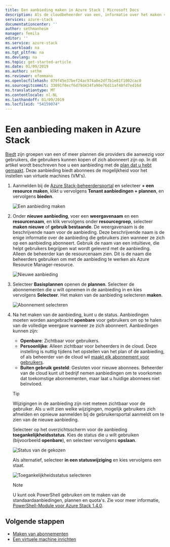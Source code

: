 ```yaml
---
title: Een aanbieding maken in Azure Stack | Microsoft Docs
description: Als de cloudbeheerder van een, informatie over het maken van een aanbieding voor uw gebruikers in Azure Stack.
services: azure-stack
documentationcenter: ''
author: sethmanheim
manager: femila
editor: ''
ms.service: azure-stack
ms.workload: na
ms.tgt_pltfrm: na
ms.devlang: na
ms.topic: get-started-article
ms.date: 01/09/2019
ms.author: sethm
ms.reviewer: efemmano
ms.openlocfilehash: 079f45e37bef24ac974a0e2df7b1e81f1002cac0
ms.sourcegitcommit: 33091f0ecf6d79d434fa90e76d11af48fd7ed16d
ms.translationtype: MT
ms.contentlocale: nl-NL
ms.lasthandoff: 01/09/2019
ms.locfileid: "54159074"
---
```

# <a name="create-an-offer-in-azure-stack"></a>Een aanbieding maken in Azure Stack

[Biedt](azure-stack-key-features.md) zijn groepen van een of meer plannen die providers die aanwezig voor gebruikers, die gebruikers kunnen kopen of zich abonneert zijn op. In dit artikel wordt beschreven hoe u een aanbieding met de [plan dat u hebt gemaakt](azure-stack-create-plan.md). Deze aanbieding biedt abonnees de mogelijkheid voor het instellen van virtuele machines (VM's).

1. Aanmelden bij de [Azure Stack-beheerdersportal](https://adminportal.local.azurestack.external) en selecteer **+ een resource maken**, klikt u vervolgens **Tenant aanbiedingen + plannen**, en vervolgens **bieden**.

   ![Een aanbieding maken](media/azure-stack-create-offer/image01.png)
  
2. Onder **nieuwe aanbieding**, voer een **weergavenaam** en een **resourcenaam**, en klik vervolgens onder **resourcegroep**, selecteer **maken nieuwe** of **gebruik bestaande**. De weergavenaam is de beschrijvende naam voor de aanbieding. Deze beschrijvende naam is de enige informatie over de aanbieding die gebruikers zien wanneer ze zich op een aanbieding abonneert. Gebruik de naam van een intuïtieve, die helpt gebruikers begrijpen wat wordt geleverd met de aanbieding. Alleen de beheerder kan de resourcenaam zien. Dit is de naam die beheerders gebruiken om met de aanbieding te werken als Azure Resource Manager-resource.

   ![Nieuwe aanbieding](media/azure-stack-create-offer/image01a.png)
  
3. Selecteer **Basisplannen** openen de **plannen**. Selecteer de abonnementen die u wilt opnemen in de aanbieding in en kies vervolgens **Selecteer**. Het maken van de aanbieding selecteren **maken**.

   ![Abonnement selecteren](media/azure-stack-create-offer/image02.png)
  
4. Na het maken van de aanbieding, kunt u de status. Aanbiedingen moeten worden aangebracht **openbare** voor gebruikers om op te halen van de volledige weergave wanneer ze zich abonneert. Aanbiedingen kunnen zijn:

   - **Openbare**: Zichtbaar voor gebruikers.
   - **Persoonlijke**: Alleen zichtbaar voor beheerders in de cloud. Deze instelling is nuttig tijdens het opstellen van het plan of de aanbieding, of als beheerder van de cloud wil [maakt elk abonnement voor gebruikers](azure-stack-subscribe-plan-provision-vm.md#create-a-subscription-as-a-cloud-operator).
   - **Buiten gebruik gesteld**: Gesloten voor nieuwe abonnees. Beheerder van de cloud kunt uit bedrijf nemen aanbiedingen om te voorkomen dat toekomstige abonnementen, maar laat u huidige abonnees niet beïnvloed.

   > [!TIP]  
   > Wijzigingen in de aanbieding zijn niet meteen zichtbaar voor de gebruiker. Als u wilt zien welke wijzigingen, mogelijk gebruikers zich afmelden en opnieuw aanmelden bij de gebruikersportal aanmeldt om te zien van de nieuwe aanbieding.

   Selecteer op het overzichtsscherm voor de aanbieding **toegankelijkheidsstatus**. Kies de status die u wilt gebruiken (bijvoorbeeld **openbare**), en selecteer vervolgens **opslaan**.

     ![Status van de gekozen](media/azure-stack-create-offer/change-stage-1807.png)

     Als alternatief, selecteer **in een statuswijziging** en kies vervolgens een staat.

    ![Toegankelijkheidsstatus selecteren](media/azure-stack-create-offer/change-stage-select-1807.png)

   > [!NOTE]
   > U kunt ook PowerShell gebruiken om te maken van de standaardaanbiedingen, plannen en quota's. Zie voor meer informatie, [PowerShell-Module voor Azure Stack 1.4.0](/powershell/azure/azure-stack/overview?view=azurestackps-1.4.0).

## <a name="next-steps"></a>Volgende stappen

- [Maken van abonnementen](azure-stack-subscribe-plan-provision-vm.md)
- [Een virtuele machine inrichten](azure-stack-provision-vm.md)
